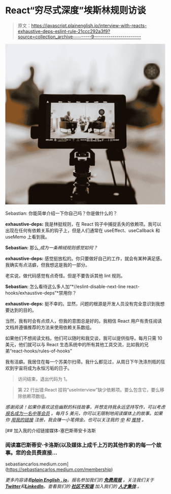 # React“穷尽式深度”埃斯林规则访谈

> 原文：<https://javascript.plainenglish.io/interview-with-reacts-exhaustive-deps-eslint-rule-21ccc292a3f9?source=collection_archive---------9----------------------->

![](img/69ac010d20b7df26b4e04d4d8bd412bd.png)

Sebastian: 你能简单介绍一下你自己吗？你是做什么的？

**exhaustive-deps:** 我是林挺规则，在 React 钩子中捕捉丢失的依赖项。我可以出现在任何有依赖关系的钩子上，但是人们通常在 useEffect、useCallback 和 useMemo 上看到我。

**Sebastian:** 那么,*成为一条棉绒规则感觉如何？*

**exhaustive-deps:** 感觉挺放松的。你只要做好自己的工作，就会有某种满足感。我确实有点洁癖，但我想这是我的一部分。

老实说，做代码感觉有点奇怪。但是不要告诉其他 lint 规则。

**Sebastian:** 怎么看待这么多人加“*//eslint-disable-next-line react-hooks/exhaustive-deps”*禁用你？

**exhaustive-deps:** 挺不幸的。显然，问题的根源是开发人员没有完全意识到我想要达到的目的。

当然，我有时会有点烦人，但我的意图总是好的。我相信 React 用户有责任阅读文档并遵循推荐的方法来使用依赖关系数组。

如果他们不想阅读文档，他们可以随时和我交谈，我可以提供指导。每月只需 10 美元，他们就可以与 React 生态系统中的所有其他工具交流，比如我的兄弟“react-hooks/rules-of-hooks”

我有洁癖。我居住在每一个苏美尔扫帚。我什么都见过，从周日下午洗涤剂瓶的狂欢到宇宙将成为永恒污垢的日子。

>访问结束，退出代码为 1。

>第 22 行出错:React 挂钩“useInterview”缺少依赖项。要么包含它，要么移除依赖项数组。

*感谢阅读！如果你喜欢这些幽默的科技故事，并想支持我永远坚持写作，可以考虑* [*报名成为一名中等会员*](https://sebastiancarlos.medium.com/membership) *。每月 5 美元，你可以无限制地阅读媒体上的故事。如果你* [*用我的链接*](https://sebastiancarlos.medium.com/membership) *注册，我会赚一小笔佣金。也可以关注我的* [*中*](https://sebastiancarlos.medium.com/) *和* [*推特*](https://twitter.com/5ebastiancarlo5) *。*

[](https://sebastiancarlos.medium.com/membership) [## 加入我的介绍链接媒体-塞巴斯蒂安卡洛斯

### 阅读塞巴斯蒂安·卡洛斯(以及媒体上成千上万的其他作家)的每一个故事。您的会员费直接…

sebastiancarlos.medium.com](https://sebastiancarlos.medium.com/membership) 

*更多内容请看*[***plain English . io***](https://plainenglish.io/)*。报名参加我们的* [***免费周报***](http://newsletter.plainenglish.io/) *。关注我们关于*[***Twitter***](https://twitter.com/inPlainEngHQ)*和*[***LinkedIn***](https://www.linkedin.com/company/inplainenglish/)*。查看我们的* [***社区不和谐***](https://discord.gg/GtDtUAvyhW) *加入我们的* [***人才集体***](https://inplainenglish.pallet.com/talent/welcome) *。*